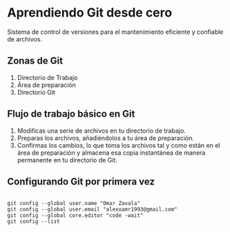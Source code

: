 # Aprendiendo Git desde cero

Sistema de control de versiones para el mantenimiento eficiente y confiable de archivos.

## Zonas de Git

1. Directorio de Trabajo
2. Área de preparación
3. Directorio Git

## Flujo de trabajo básico en Git

1. Modificas una serie de archivos en tu directorio de trabajo.
2. Preparas los archivos, añadiéndolos a tu área de preparación.
3. Confirmas los cambios, lo que toma los archivos tal y como están en el área de preparación y almacena esa copia instantánea de manera permanente en tu directorio de Git.

## Configurando Git por primera vez

```plain-text

git config --global user.name "Omar Zavala"
git config --global user.email "alexoamr1993@gmail.com"
git config --global core.editor "code -wait"
git config --list

```